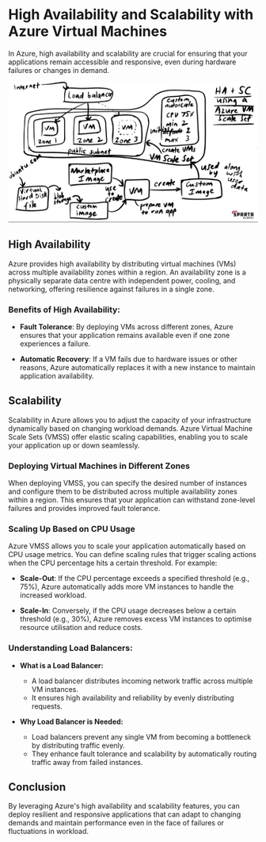 # High Availability and Scalability with Azure Virtual Machines

In Azure, high availability and scalability are crucial for ensuring that your applications remain accessible and responsive, even during hardware failures or changes in demand.


![alt text](images/loadbalance.png)


## High Availability

Azure provides high availability by distributing virtual machines (VMs) across multiple availability zones within a region. An availability zone is a physically separate data centre with independent power, cooling, and networking, offering resilience against failures in a single zone.

### Benefits of High Availability:

- **Fault Tolerance**: By deploying VMs across different zones, Azure ensures that your application remains available even if one zone experiences a failure.
  
- **Automatic Recovery**: If a VM fails due to hardware issues or other reasons, Azure automatically replaces it with a new instance to maintain application availability.

## Scalability

Scalability in Azure allows you to adjust the capacity of your infrastructure dynamically based on changing workload demands. Azure Virtual Machine Scale Sets (VMSS) offer elastic scaling capabilities, enabling you to scale your application up or down seamlessly.

### Deploying Virtual Machines in Different Zones

When deploying VMSS, you can specify the desired number of instances and configure them to be distributed across multiple availability zones within a region. This ensures that your application can withstand zone-level failures and provides improved fault tolerance.

### Scaling Up Based on CPU Usage

Azure VMSS allows you to scale your application automatically based on CPU usage metrics. You can define scaling rules that trigger scaling actions when the CPU percentage hits a certain threshold. For example:

- **Scale-Out**: If the CPU percentage exceeds a specified threshold (e.g., 75%), Azure automatically adds more VM instances to handle the increased workload.
  
- **Scale-In**: Conversely, if the CPU usage decreases below a certain threshold (e.g., 30%), Azure removes excess VM instances to optimise resource utilisation and reduce costs.

### Understanding Load Balancers:

- **What is a Load Balancer:**
  - A load balancer distributes incoming network traffic across multiple VM instances.
  - It ensures high availability and reliability by evenly distributing requests.

- **Why Load Balancer is Needed:**
  - Load balancers prevent any single VM from becoming a bottleneck by distributing traffic evenly.
  - They enhance fault tolerance and scalability by automatically routing traffic away from failed instances.

## Conclusion

By leveraging Azure's high availability and scalability features, you can deploy resilient and responsive applications that can adapt to changing demands and maintain performance even in the face of failures or fluctuations in workload.

